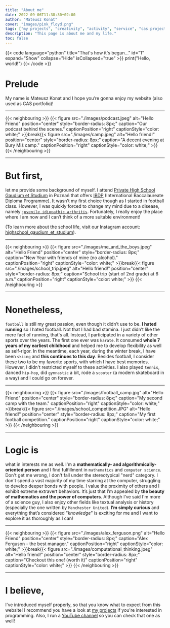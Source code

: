 ```yaml
---
title: "About me"
date: 2022-09-06T11:38:30+02:00
author: "Mateusz Konat"
cover: "images/pink_floyd.png"
tags: ["my projects", "creativity", "activity", "service", "cas project", "IB resources"]
description: "This page is about me and my life."
toc: false
---
```


{{< code language="python" title="That's how it's begun..." id="1" expand="Show" collapse="Hide" isCollapsed="true" >}}
print("Hello, world!")
{{< /code >}}

# Prelude
My name is Mateusz Konat and I hope you’re gonna enjoy my website (also used as CAS portfolio)! 

***
{{< neighbouring >}}
{{< figure src="./images/podcast.jpeg" alt="Hello Friend" position="center" style="border-radius: 8px;" caption="Our podcast behind the scenes." captionPosition="right" captionStyle="color: white;" >}}break{{< figure src="./images/camp.jpeg" alt="Hello friend!" position="center" style="border-radius: 8px;" caption="A decent evening at Bury Miś camp." captionPosition="right" captionStyle="color: white;" >}}
{{< /neighbouring >}}
***

# But first,
let me provide some background of myself. I attend [Private High School Gaudium et Studium](https://edu-ges.pl/high-school/about-school) in Poznań that offers [IBDP](https://www.ibo.org/programmes/diploma-programme/) (International Baccalaureate Diploma Programme). It wasn’t my first choice though as I started in football class. However, I was quickly forced to change my mind due to a disease, namely [`juvenile idiopathic arthritis`](https://www.mayoclinic.org/diseases-conditions/juvenile-idiopathic-arthritis/symptoms-causes/syc-20374082). Fortunately, I really enjoy the place where I am now and I can’t think of a more suitable environment! 

(To learn more about the school life, visit our Instagram account: [highschool_gaudium_et_studium](https://www.instagram.com/highschool_gaudium_et_studium/)).

***
{{< neighbouring >}}
{{< figure src="./images/me_and_the_boys.jpeg" alt="Hello Friend" position="center" style="border-radius: 8px;" caption="New Year with friends of mine (no alcohol)." captionPosition="right" captionStyle="color: white;" >}}break{{< figure src="./images/school_trip.jpeg" alt="Hello friend!" position="center" style="border-radius: 8px;" caption="School trip (start of 2nd grade) at 6 a.m." captionPosition="right" captionStyle="color: white;" >}}
{{< /neighbouring >}}
***

# Nonetheless,
`football` is still my great passion, even though it didn’t use to be. **I hated running** so I hated football. Not that I had bad stamina. I just didn’t like the mere fact of running, that's all. Instead, I participated in a variety of other sports over the years. The first one ever was `karate`. It consumed **whole 7 years of my earliest childhood** and helped me to develop flexibility as well as self-rigor. In the meantime, each year, during the winter break, I have been `skiing` and **this continues to this day**. Besides football, I consider these two to be my favorite sports, with which I have best memories. However, I didn't restricted myself to these activities. I also played `tennis`, danced `hip-hop`, did `gymnastic` a bit, rode a `scooter` (a modern skateboard in a way) and I could go on forever.

***
{{< neighbouring >}}
{{< figure src="./images/football_camp.jpg" alt="Hello Friend" position="center" style="border-radius: 8px;" caption="My second camp with the team." captionPosition="right" captionStyle="color: white;" >}}break{{< figure src="./images/school_competition.JPG" alt="Hello friend!" position="center" style="border-radius: 8px;" caption="My first football competition." captionPosition="right" captionStyle="color: white;" >}}
{{< /neighbouring >}}
***

# Logic is
what in interests me as well. I'm a **mathematically- and algorithmically-oriented person** and I find fulfillment in `mathematics` and `computer science`. Don't get me wrong, I don't fall under the stereotypical "nerd" category. I don't spend a vast majority of my time starring at the computer, struggling to develop deeper bonds with people. I value the proximity of others and I exhibit extreme extravert behaviors. It’s just that I’m appealed by **the beauty of mathematics and the power of computers**. Although I’ve said I'm more of a science guy, I also enjoy other fields like textual analysis or history (especially the one written by `Manchester United`). **I’m simply curious** and everything that’s considered "_knowledge_" is exciting for me and I want to explore it as thoroughly as I can!

***
{{< neighbouring >}}
{{< figure src="./images/alex_ferguson.png" alt="Hello Friend" position="center" style="border-radius: 8px;" caption="Alex Ferguson - the best manager." captionPosition="right" captionStyle="color: white;" >}}break{{< figure src="./images/computational_thinking.jpeg" alt="Hello friend!" position="center" style="border-radius: 8px;" caption="Checkout this one! (worth it)" captionPosition="right" captionStyle="color: white;" >}}
{{< /neighbouring >}}
***

# I believe,
I've introduced myself properly, so that you know what to expect from this website! I recommend you have a look at [my projects](/portfolio/projects) if you're interested in programming. Also, I run a [YouTube channel](https://www.youtube.com/channel/UCaFx3UdgaiBVbJQBZsR9x-Q) so you can check that one as well!
